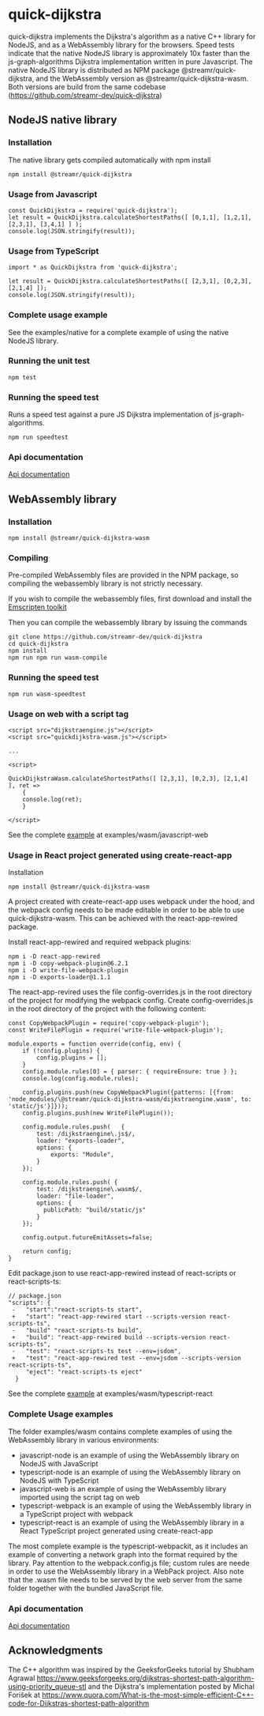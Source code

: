 # quick-dijkstra

quick-dijkstra implements the Dijkstra's algorithm as a native C++ library for NodeJS, and as a 
WebAssembly library for the browsers. Speed tests indicate that the native NodeJS library is approximately 10x faster than the js-graph-algorithms Dijkstra implementation written in pure Javascript. The native NodeJS library is distributed as NPM package @streamr/quick-dijkstra, 
and the WebAssembly version as @streamr/quick-dijkstra-wasm. Both versions are build from the same codebase (https://github.com/streamr-dev/quick-dijkstra) 

## NodeJS native library

### Installation

The native library gets compiled automatically with npm install

```
npm install @streamr/quick-dijkstra
```

### Usage from Javascript

```
const QuickDijkstra = require('quick-dijkstra');
let result = QuickDijkstra.calculateShortestPaths([ [0,1,1], [1,2,1], [2,3,1], [3,4,1] ] );
console.log(JSON.stringify(result));
```

### Usage from TypeScript 

```
import * as QuickDijkstra from 'quick-dijkstra';

let result = QuickDijkstra.calculateShortestPaths([ [2,3,1], [0,2,3], [2,1,4] ]);
console.log(JSON.stringify(result));
```

### Complete usage example

See the examples/native for a complete example of using the native NodeJS library.

### Running the unit test

```
npm test
```

### Running the speed test

Runs a speed test against a pure JS Dijkstra implementation of js-graph-algorithms.

```
npm run speedtest
```

### Api documentation

[Api documentation](doc/native/modules.md)


## WebAssembly library

### Installation

```
npm install @streamr/quick-dijkstra-wasm
```

### Compiling

Pre-compiled WebAssembly files are provided in the NPM package, so compiling the webassembly library
is not strictly necessary.

If you wish to compile the webassembly files, first download and install the [Emscripten toolkit](https://emscripten.org/docs/getting_started/downloads.html)

Then you can compile the webassembly library by issuing the commands

```
git clone https://github.com/streamr-dev/quick-dijkstra
cd quick-dijkstra
npm install
npm run npm run wasm-compile
```

### Running the speed test

```
npm run wasm-speedtest
```

### Usage on web with a script tag

```
<script src="dijkstraengine.js"></script>
<script src="quickdijkstra-wasm.js"></script>

...

<script>

QuickDijkstraWasm.calculateShortestPaths([ [2,3,1], [0,2,3], [2,1,4] ], ret => 
	{
	console.log(ret);
	}	

</script>

```
See the complete [example](examples/wasm/javascript-web) at examples/wasm/javascript-web

### Usage in React project generated using create-react-app

Installation

```
npm install @streamr/quick-dijkstra-wasm
```

A project created with create-react-app uses webpack under the hood, and the webpack config needs to be made editable
in order to be able to use quick-dijkstra-wasm. This can be achieved with the react-app-rewired package.

Install react-app-rewired and required webpack plugins:

```
npm i -D react-app-rewired
npm i -D copy-webpack-plugin@6.2.1
npm i -D write-file-webpack-plugin
npm i -D exports-loader@1.1.1
```

The react-app-revired uses the file config-overrides.js in the root directory of the project for 
modifying the webpack config. Create config-overrides.js in the root directory of the project with the following
content:

```
const CopyWebpackPlugin = require('copy-webpack-plugin');
const WriteFilePlugin = require('write-file-webpack-plugin');

module.exports = function override(config, env) {
    if (!config.plugins) {
        config.plugins = [];
	}
	config.module.rules[0] = { parser: { requireEnsure: true } };
	console.log(config.module.rules);

    config.plugins.push(new CopyWebpackPlugin({patterns: [{from: 'node_modules/\@streamr/quick-dijkstra-wasm/dijkstraengine.wasm', to: 'static/js'}]}));
	config.plugins.push(new WriteFilePlugin());

	config.module.rules.push(	{
		test: /dijkstraengine\.js$/,
		loader: "exports-loader",
		options: {
			exports: "Module",
		}
	});

	config.module.rules.push( {
		test: /dijkstraengine\.wasm$/,
		loader: "file-loader",
		options: {
		  publicPath: "build/static/js"
		}
	});

	config.output.futureEmitAssets=false;

    return config;
}
```

Edit package.json to use react-app-rewired instead of react-scripts or react-scripts-ts:

```
// package.json
"scripts": {
 -   "start":"react-scripts-ts start",
 +   "start": "react-app-rewired start --scripts-version react-scripts-ts",
 -   "build" "react-scripts-ts build",
 +   "build": "react-app-rewired build --scripts-version react-scripts-ts",
 -   "test": "react-scripts-ts test --env=jsdom",
 +   "test": "react-app-rewired test --env=jsdom --scripts-version react-scripts-ts",
     "eject": "react-scripts-ts eject"
  }
```

See the complete [example](examples/wasm/typescript-react) at examples/wasm/typescript-react

### Complete Usage examples

The folder examples/wasm contains complete examples of using the WebAssembly library in various environments: 
 * javascript-node is an example of using the WebAssembly library on NodeJS with JavaScript
 * typescript-node is an example of using the WebAssembly library on NodeJS with TypeScript
 * javascript-web is an example of using the WebAssembly library imported using the script tag on web
 * typescript-webpack is an example of using the WebAssembly library in a TypeScript project with webpack
 * typescript-react is an example of using the WebAssembly library in a React TypeScript project generated using create-react-app

The most complete example is the typescript-webpackit, as it includes an example of converting a network graph into the format 
required by the library. Pay attention to the webpack.config.js file; custom rules are neede in order to use the
WebAssembly library in a WebPack project. Also note that the .wasm file needs to be served by the web server from the same folder together with 
the bundled JavaScript file.

### Api documentation

[Api documentation](doc/wasm/modules.md)

## Acknowledgments

The C++ algorithm was inspired by the GeeksforGeeks tutorial by Shubham Agrawal https://www.geeksforgeeks.org/dijkstras-shortest-path-algorithm-using-priority_queue-stl and the Dijkstra's implementation posted by Michal Forišek
at https://www.quora.com/What-is-the-most-simple-efficient-C++-code-for-Dijkstras-shortest-path-algorithm

